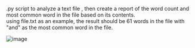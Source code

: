 .py script to analyze a text file , then create a report of the word count and most common word in the file based on its contents. <br>
using file.txt as an example, the result should be 61 words in the file with "and" as the most common word in the file. <br>

![image](https://github.com/user-attachments/assets/61ff2ce4-a4bd-462d-9c05-33ad56f5f5bc)
